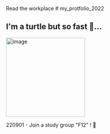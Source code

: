 Read the workplace # my_protfolio_2022<br>
<h2>I'm a turtle but so fast 🐢...</h2>
<img width="217" alt="image" src="https://user-images.githubusercontent.com/92841833/185388724-2e039c34-05af-4b1a-b13a-5f7a5aeca285.png">

220901 - Join a study group "F12" ! 🎉
